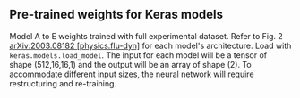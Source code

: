 ## Pre-trained weights for Keras models

Model A to E weights trained with full experimental dataset.
Refer to Fig. 2 [arXiv:2003.08182 [physics.flu-dyn]](https://arxiv.org/abs/2003.08182) for each model's architecture.
Load with `keras.models.load_model`. 
The input for each model will be a tensor of shape (512,16,16,1) and the output will be an array of shape (2).
To accommodate different input sizes, the neural network will require restructuring and re-training. 

